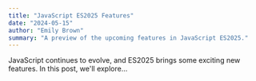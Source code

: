 ```yaml
---
title: "JavaScript ES2025 Features"
date: "2024-05-15"
author: "Emily Brown"
summary: "A preview of the upcoming features in JavaScript ES2025."
---
```


JavaScript continues to evolve, and ES2025 brings some exciting new features. In this post, we'll explore...
